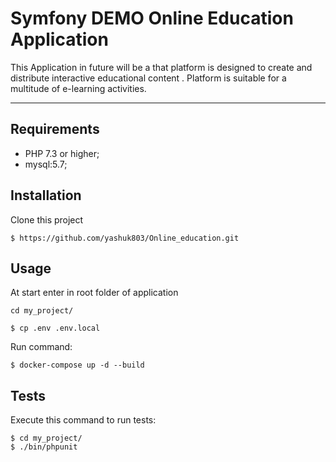 Symfony DEMO Online Education Application
===================

This Application  in future  will be a  that platform is designed to create and distribute interactive educational content . Platform is suitable for a multitude of e-learning activities.

------------

Requirements
-----
* PHP 7.3 or higher;
* mysql:5.7;

Installation
----------------

Clone this project 

```
$ https://github.com/yashuk803/Online_education.git
```


Usage
----------------
At start enter in root folder of application
```
cd my_project/

$ cp .env .env.local
```

Run command:

```
$ docker-compose up -d --build
```

Tests
-------

Execute this command to run tests:

```
$ cd my_project/
$ ./bin/phpunit
```
